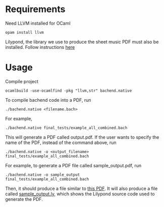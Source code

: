 # Requirements

Need LLVM installed for OCaml
```
opam install llvm
```

Lilypond, the library we use to produce the sheet music PDF must also be installed. Follow instructions [here](https://lilypond.org/)

# Usage

Compile project
```
ocamlbuild -use-ocamlfind -pkg "llvm,str" bachend.native
```

To compile bachend code into a PDF, run
```
./bachend.native <filename.bach>
```

For example,
```
./bachend.native final_tests/example_all_combined.bach
```

This will generate a PDF called output.pdf. If the user wants to specify the name of the PDF, instead of the command above, run

```
./bachend.native -o <output_filename> final_tests/example_all_combined.bach
```

For example, to generate a PDF file called sample_output.pdf, run
```
./bachend.native -o sample_output final_tests/example_all_combined.bach
```

Then, it should produce a file similar to [this PDF](sample_output.pdf). It will also produce a file called [sample_output.ly](sample_output.ly), which shows the Lilypond source code used to generate the PDF.
